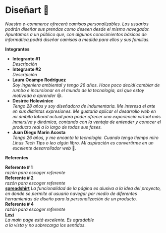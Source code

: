# Diseñart :shirt:

_Nuestro e-commerce ofrecerá camisas personalizables. Los usuarios podrán diseñar sus prendas como deseen desde el mismo navegador. Apuntamos a un público que, con algunos conocimientos básicos de informática,podrá diseñar camisas a medida para ellos y sus familias._

**Integrantes**

- **Integrante #1**  
  _Descripción_
- **Integrante #2**  
  _Descripción_
- **Laura Ocampo Rodríguez**  
  _Soy ingeniera ambiental y tengo 26 años. Hace poco decidí cambiar de rumbo e incursionar en el mundo de la tecnología, así que estoy motivada a aprender_ :smiley:.
- **Desirée Holowiniec**  
  _Tengo 28 años y soy diseñadora de indumentaria. Me interesa el arte en sus distintas expresiones. Me gustaría aplicar el desarrollo web en mi ámbito laboral actual para poder ofrecer una experiencia virtual más inmersiva y dinámica, contando con la ventaja de entender y conocer el producto real a lo largo de todas sus fases._ 
- **Juan Diego Marín Acosta**  
  _Tengo 26 años, y me encanta la tecnología. Cuando tengo tiempo miro Linus Tech Tips o leo algún libro. Mi aspiración es convertirme en un excelente desarrollador web_ :mechanical_arm:.

**Referentes**

**Referente # 1**  
_razón para escoger referente_  
**Referente # 2**  
_razón para escoger referente_  
[**spreadshirt**](https://www.spreadshirt.es/)
_La funcionalidad de la página es alusiva a la idea del proyecto, en donde se permite al usuario navegar por medio de diferentes herramientas de diseño para la personalización de un producto._  
**Referente # 4**  
_razón para escoger referente_  
[**Levi**](https://www.levi.com.co/)  
_La main page está excelente. Es agradable  
a la vista y no sobrecarga los sentidos._
